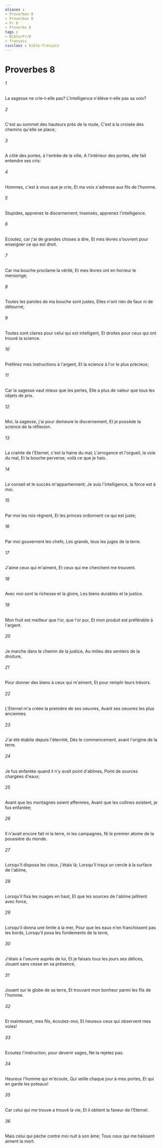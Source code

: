 ```yaml
---
aliases : 
- Proverbes 8
- Proverbes 8
- Pr 8
- Proverbs 8
tags : 
- Bible/Pr/8
- français
cssclass : bible-français
---
```


# Proverbes 8

###### 1
La sagesse ne crie-t-elle pas? L'intelligence n'élève-t-elle pas sa voix?
###### 2
C'est au sommet des hauteurs près de la route, C'est à la croisée des chemins qu'elle se place;
###### 3
A côté des portes, à l'entrée de la ville, A l'intérieur des portes, elle fait entendre ses cris:
###### 4
Hommes, c'est à vous que je crie, Et ma voix s'adresse aux fils de l'homme.
###### 5
Stupides, apprenez le discernement; Insensés, apprenez l'intelligence.
###### 6
Ecoutez, car j'ai de grandes choses à dire, Et mes lèvres s'ouvrent pour enseigner ce qui est droit.
###### 7
Car ma bouche proclame la vérité, Et mes lèvres ont en horreur le mensonge;
###### 8
Toutes les paroles de ma bouche sont justes, Elles n'ont rien de faux ni de détourné;
###### 9
Toutes sont claires pour celui qui est intelligent, Et droites pour ceux qui ont trouvé la science.
###### 10
Préférez mes instructions à l'argent, Et la science à l'or le plus précieux;
###### 11
Car la sagesse vaut mieux que les perles, Elle a plus de valeur que tous les objets de prix.
###### 12
Moi, la sagesse, j'ai pour demeure le discernement, Et je possède la science de la réflexion.
###### 13
La crainte de l'Eternel, c'est la haine du mal; L'arrogance et l'orgueil, la voie du mal, Et la bouche perverse, voilà ce que je hais.
###### 14
Le conseil et le succès m'appartiennent; Je suis l'intelligence, la force est à moi.
###### 15
Par moi les rois règnent, Et les princes ordonnent ce qui est juste;
###### 16
Par moi gouvernent les chefs, Les grands, tous les juges de la terre.
###### 17
J'aime ceux qui m'aiment, Et ceux qui me cherchent me trouvent.
###### 18
Avec moi sont la richesse et la gloire, Les biens durables et la justice.
###### 19
Mon fruit est meilleur que l'or, que l'or pur, Et mon produit est préférable à l'argent.
###### 20
Je marche dans le chemin de la justice, Au milieu des sentiers de la droiture,
###### 21
Pour donner des biens à ceux qui m'aiment, Et pour remplir leurs trésors.
###### 22
L'Eternel m'a créée la première de ses oeuvres, Avant ses oeuvres les plus anciennes.
###### 23
J'ai été établie depuis l'éternité, Dès le commencement, avant l'origine de la terre.
###### 24
Je fus enfantée quand il n'y avait point d'abîmes, Point de sources chargées d'eaux;
###### 25
Avant que les montagnes soient affermies, Avant que les collines existent, je fus enfantée;
###### 26
Il n'avait encore fait ni la terre, ni les campagnes, Ni le premier atome de la poussière du monde.
###### 27
Lorsqu'il disposa les cieux, j'étais là; Lorsqu'il traça un cercle à la surface de l'abîme,
###### 28
Lorsqu'il fixa les nuages en haut, Et que les sources de l'abîme jaillirent avec force,
###### 29
Lorsqu'il donna une limite à la mer, Pour que les eaux n'en franchissent pas les bords, Lorsqu'il posa les fondements de la terre,
###### 30
J'étais à l'oeuvre auprès de lui, Et je faisais tous les jours ses délices, Jouant sans cesse en sa présence,
###### 31
Jouant sur le globe de sa terre, Et trouvant mon bonheur parmi les fils de l'homme.
###### 32
Et maintenant, mes fils, écoutez-moi, Et heureux ceux qui observent mes voies!
###### 33
Ecoutez l'instruction, pour devenir sages, Ne la rejetez pas.
###### 34
Heureux l'homme qui m'écoute, Qui veille chaque jour à mes portes, Et qui en garde les poteaux!
###### 35
Car celui qui me trouve a trouvé la vie, Et il obtient la faveur de l'Eternel.
###### 36
Mais celui qui pèche contre moi nuit à son âme; Tous ceux qui me haïssent aiment la mort.

